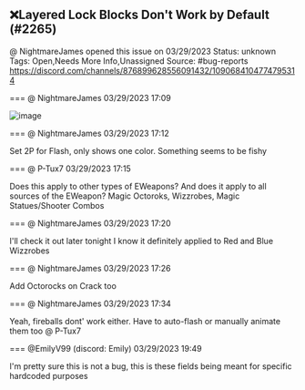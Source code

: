 ## ❌Layered Lock Blocks Don't Work by Default (#2265)
@ NightmareJames opened this issue on 03/29/2023
Status: unknown
Tags: Open,Needs More Info,Unassigned
Source: #bug-reports https://discord.com/channels/876899628556091432/1090684104774795314


=== @ NightmareJames 03/29/2023 17:09


![image](https://cdn.discordapp.com/attachments/1090684104774795314/1090684104896434206/image.png?ex=65e8a33a&is=65d62e3a&hm=9b086528e5985d69596c6a01f019bb0ce7d69a0a8ae13675e426f338ab90d02b&)

=== @ NightmareJames 03/29/2023 17:12

Set 2P for Flash, only shows one color.  Something seems to be fishy

=== @ P-Tux7 03/29/2023 17:15

Does this apply to other types of EWeapons? And does it apply to all sources of the EWeapon? Magic Octoroks, Wizzrobes, Magic Statues/Shooter Combos

=== @ NightmareJames 03/29/2023 17:20

I'll check it out later tonight
I know it definitely applied to Red and Blue Wizzrobes

=== @ NightmareJames 03/29/2023 17:26

Add Octorocks on Crack too

=== @ NightmareJames 03/29/2023 17:34

Yeah, fireballs dont' work either.  Have to auto-flash or manually animate them too
@ P-Tux7

=== @EmilyV99 (discord: Emily) 03/29/2023 19:49

I'm pretty sure this is not a bug, this is these fields being meant for specific hardcoded purposes
